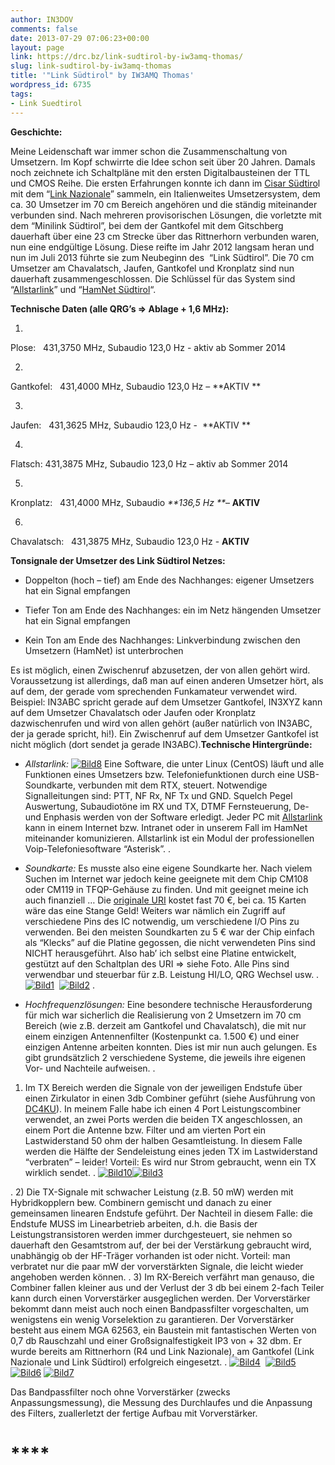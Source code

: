 ```yaml
---
author: IN3DOV
comments: false
date: 2013-07-29 07:06:23+00:00
layout: page
link: https://drc.bz/link-sudtirol-by-iw3amq-thomas/
slug: link-sudtirol-by-iw3amq-thomas
title: '"Link Südtirol" by IW3AMQ Thomas'
wordpress_id: 6735
tags:
- Link Suedtirol
---
```







**Geschichte:**

Meine Leidenschaft war immer schon die Zusammenschaltung von Umsetzern. Im Kopf schwirrte die Idee schon seit über 20 Jahren. Damals noch zeichnete ich Schaltpläne mit den ersten Digitalbausteinen der TTL und CMOS Reihe. Die ersten Erfahrungen konnte ich dann im [Cisar Südtiro](http://www.cisarbz.org/)l mit dem “[Link Nazionale](http://www.cisar.it/index.php?option=com_content&view=category&id=57&Itemid=251)” sammeln, ein Italienweites Umsetzersystem, dem ca. 30 Umsetzer im 70 cm Bereich angehören und die ständig miteinander verbunden sind. Nach mehreren provisorischen Lösungen, die vorletzte mit dem “Minilink Südtirol”, bei dem der Gantkofel mit dem Gitschberg dauerhaft über eine 23 cm Strecke über das Rittnerhorn verbunden waren, nun eine endgültige Lösung. Diese reifte im Jahr 2012 langsam heran und nun im Juli 2013 führte sie zum Neubeginn des  “Link Südtirol”. Die 70 cm Umsetzer am Chavalatsch, Jaufen, Gantkofel und Kronplatz sind nun dauerhaft zusammengeschlossen. Die Schlüssel für das System sind “[Allstarlink](http://www.allstarlink.org/)” und “[HamNet Südtirol](http://hamnet.cisarbz.org/doku.php)“.

**Technische Daten (alle QRG’s => Ablage + 1,6 MHz):**



	
  1. 


Plose:   431,3750 MHz, Subaudio 123,0 Hz - aktiv ab Sommer 2014


	
  2. 


Gantkofel:   431,4000 MHz, Subaudio 123,0 Hz – **AKTIV **


	
  3. 


Jaufen:   431,3625 MHz, Subaudio 123,0 Hz -  **AKTIV **


	
  4. 


Flatsch: 431,3875 MHz, Subaudio 123,0 Hz – aktiv ab Sommer 2014


	
  5. 


Kronplatz:   431,4000 MHz, Subaudio _**136,5 Hz **_– **AKTIV**


	
  6. 


Chavalatsch:   431,3875 MHz, Subaudio 123,0 Hz - **AKTIV**



**Tonsignale der Umsetzer des Link Südtirol Netzes:**



	
  * Doppelton (hoch – tief) am Ende des Nachhanges: eigener Umsetzers hat ein Signal empfangen

	
  * Tiefer Ton am Ende des Nachhanges: ein im Netz hängenden Umsetzer hat ein Signal empfangen

	
  * Kein Ton am Ende des Nachhanges: Linkverbindung zwischen den Umsetzern (HamNet) ist unterbrochen


Es ist möglich, einen Zwischenruf abzusetzen, der von allen gehört wird. Voraussetzung ist allerdings, daß man auf einen anderen Umsetzer hört, als auf dem, der gerade vom sprechenden Funkamateur verwendet wird. Beispiel: IN3ABC spricht gerade auf dem Umsetzer Gantkofel, IN3XYZ kann auf dem Umsetzer Chavalatsch oder Jaufen oder Kronplatz dazwischenrufen und wird von allen gehört (außer natürlich von IN3ABC, der ja gerade spricht, hi!). Ein Zwischenruf auf dem Umsetzer Gantkofel ist nicht möglich (dort sendet ja gerade IN3ABC).**Technische Hintergründe:**



	
  * _Allstarlink:_
[![Bild8](https://drc.bz/wp-content/uploads/2013/07/Bild8-300x60.jpg)](https://drc.bz/wp-content/uploads/2013/07/Bild8.jpg)
Eine Software, die unter Linux (CentOS) läuft und alle Funktionen eines Umsetzers bzw. Telefoniefunktionen durch eine USB-Soundkarte, verbunden mit dem RTX, steuert. Notwendige Signalleitungen sind: PTT, NF Rx, NF Tx und GND. Squelch Pegel Auswertung, Subaudiotöne im RX und TX, DTMF Fernsteuerung, De- und Enphasis werden von der Software erledigt. Jeder PC mit [Allstarlink](http://www.allstarlink.org/) kann in einem Internet bzw. Intranet oder in unserem Fall im HamNet miteinander komunizieren. Allstarlink ist ein Modul der professionellen Voip-Telefoniesoftware “Asterisk”.
.

	
  * _Soundkarte:_
Es musste also eine eigene Soundkarte her. Nach vielem Suchen im Internet war jedoch keine geeignete mit dem Chip CM108 oder CM119 in TFQP-Gehäuse zu finden. Und mit geeignet meine ich auch finanziell … Die [originale URI](http://www.dmkeng.com/URI_Order_Page.htm) kostet fast 70 €, bei ca. 15 Karten wäre das eine Stange Geld! Weiters war nämlich ein Zugriff auf verschiedene Pins des IC notwendig, um verschiedene I/O Pins zu verwenden. Bei den meisten Soundkarten zu 5 € war der Chip einfach als “Klecks” auf die Platine gegossen, die nicht verwendeten Pins sind NICHT herausgeführt. Also hab’ ich selbst eine Platine entwickelt, gestützt auf den Schaltplan des URI => siehe Foto. Alle Pins sind verwendbar und steuerbar für z.B. Leistung HI/LO, QRG Wechsel usw.
.
[![Bild1](https://drc.bz/wp-content/uploads/2013/07/Bild1-300x225.jpg)](https://drc.bz/wp-content/uploads/2013/07/Bild1.jpg)  [![Bild2](https://drc.bz/wp-content/uploads/2013/07/Bild2.jpg)](https://drc.bz/wp-content/uploads/2013/07/Bild2.jpg)
.

	
  * _Hochfrequenzlösungen:_
Eine besondere technische Herausforderung für mich war sicherlich die Realisierung von 2 Umsetzern im 70 cm Bereich (wie z.B. derzeit am Gantkofel und Chavalatsch), die mit nur einem einzigen Antennenfilter (Kostenpunkt ca. 1.500 €) und einer einzigen Antenne arbeiten konnten. Dies ist mir nun auch gelungen. Es gibt grundsätzlich 2 verschiedene Systeme, die jeweils ihre eigenen Vor- und Nachteile aufweisen.
.
1) Im TX Bereich werden die Signale von der jeweiligen Endstufe über einen Zirkulator in einen 3db Combiner geführt (siehe Ausführung von [DC4KU](http://www.mydarc.de/dc4ku/)). In meinem Falle habe ich einen 4 Port Leistungscombiner verwendet, an zwei Ports werden die beiden TX angeschlossen, an einem Port die Antenne bzw. Filter und am vierten Port ein Lastwiderstand 50 ohm der halben Gesamtleistung. In diesem Falle werden die Hälfte der Sendeleistung eines jeden TX im Lastwiderstand “verbraten” – leider! Vorteil: Es wird nur Strom gebraucht, wenn ein TX wirklich sendet.
.
[![Bild10](https://drc.bz/wp-content/uploads/2013/07/Bild10.jpg)](https://drc.bz/wp-content/uploads/2013/07/Bild10.jpg)[![Bild3](https://drc.bz/wp-content/uploads/2013/07/Bild3.jpg)](https://drc.bz/wp-content/uploads/2013/07/Bild3.jpg)

.
2) Die TX-Signale mit schwacher Leistung (z.B. 50 mW) werden mit Hybridkopplern bew. Combinern gemischt und danach zu einer gemeinsamen linearen Endstufe geführt. Der Nachteil in diesem Falle: die Endstufe MUSS im Linearbetrieb arbeiten, d.h. die Basis der Leistungstransistoren werden immer durchgesteuert, sie nehmen so dauerhaft den Gesamtstrom auf, der bei der Verstärkung gebraucht wird, unabhängig ob der HF-Träger vorhanden ist oder nicht. Vorteil: man verbratet nur die paar mW der vorverstärkten Signale, die leicht wieder angehoben werden können.
.
3) Im RX-Bereich verfährt man genauso, die Combiner fallen kleiner aus und der Verlust der 3 db bei einem 2-fach Teiler kann durch einen Vorverstärker ausgeglichen werden. Der Vorverstärker bekommt dann meist auch noch einen Bandpassfilter vorgeschalten, um wenigstens ein wenig Vorselektion zu garantieren. Der Vorverstärker besteht aus einem MGA 62563, ein Baustein mit fantastischen Werten von 0,7 db Rauschzahl und einer Großsignalfestigkeit IP3 von + 32 dbm. Er wurde bereits am Rittnerhorn (R4 und Link Nazionale), am Gantkofel (Link Nazionale und Link Südtirol) erfolgreich eingesetzt.
.
[![Bild4](https://drc.bz/wp-content/uploads/2013/07/Bild4.jpg)](https://drc.bz/wp-content/uploads/2013/07/Bild4.jpg)  [![Bild5](https://drc.bz/wp-content/uploads/2013/07/Bild5.jpg)](https://drc.bz/wp-content/uploads/2013/07/Bild5.jpg)  [![Bild6](https://drc.bz/wp-content/uploads/2013/07/Bild6.jpg)](https://drc.bz/wp-content/uploads/2013/07/Bild6.jpg) [![Bild7](https://drc.bz/wp-content/uploads/2013/07/Bild7.jpg)](https://drc.bz/wp-content/uploads/2013/07/Bild7.jpg)




Das Bandpassfilter noch ohne Vorverstärker (zwecks Anpassungsmessung), die Messung des Durchlaufes und die Anpassung des Filters, zuallerletzt der fertige Aufbau mit Vorverstärker.





# ****









